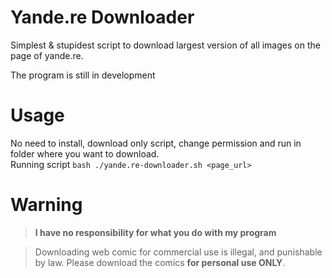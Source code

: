 # Yande.re Downloader
Simplest & stupidest script to download largest version of all images on the page of yande.re.

The program is still in development

# Usage
No need to install, download only script, change permission and run in folder where you want to download.<br>
Running script `bash ./yande.re-downloader.sh <page_url>`

# Warning
>**I have no responsibility for what you do with my program**

>Downloading web comic for commercial use is illegal, and punishable by law. Please download the comics **for personal use ONLY**.